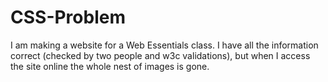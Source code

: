 # CSS-Problem
I am making a website for a Web Essentials class. I have all the information correct (checked by two people and w3c validations), but when I access the site online the whole nest of images is gone. 
